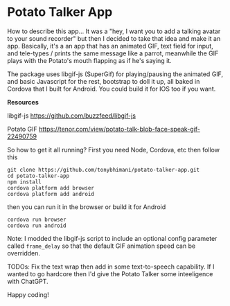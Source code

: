 # Potato Talker App
How to describe this app... It was a "hey, I want you to add a talking avatar to your sound recorder" but then I decided to take that idea and make it an app. Basically, it's a an app that has an animated GIF, text field for input, and tele-types / prints the same message like a parrot, meanwhile the GIF plays with the Potato's mouth flapping as if he's saying it.

The package uses libgif-js (SuperGif) for playing/pausing the animated GIF, and basic Javascript for the rest, bootstrap to doll it up, all baked in Cordova that I built for Android. You could build it for IOS too if you want.

**Resources**

libgif-js
https://github.com/buzzfeed/libgif-js

Potato GIF
https://tenor.com/view/potato-talk-blob-face-speak-gif-22490759

So how to get it all running? First you need Node, Cordova, etc then follow this
```
git clone https://github.com/tonybhimani/potato-talker-app.git
cd potato-talker-app
npm install
cordova platform add browser
cordova platform add android

```

then you can run it in the browser or build it for Android

```
cordova run browser
cordova run android
```

Note: I modded the libgif-js script to include an optional config parameter called `frame_delay` so that the default GIF animation speed can be overridden.

TODOs: Fix the text wrap then add in some text-to-speech capability. If I wanted to go hardcore then I'd give the Potato Talker some inteeligence with ChatGPT.

Happy coding!